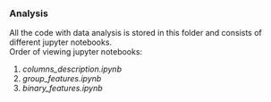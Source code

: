 ### Analysis
All the code with data analysis is stored in this folder and consists of different jupyter notebooks.<br>
Order of viewing jupyter notebooks:
1. *columns_description.ipynb*
1. *group_features.ipynb*
1. *binary_features.ipynb*
